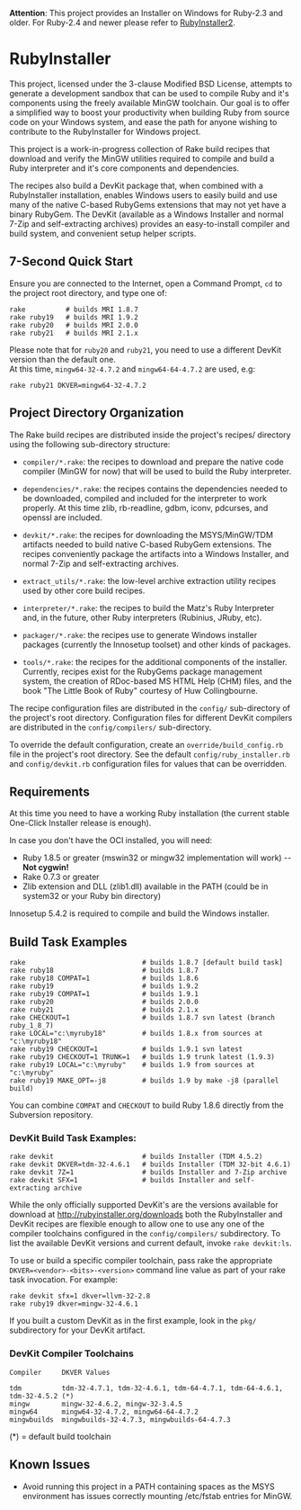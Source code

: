 __Attention__: This project provides an Installer on Windows for Ruby-2.3 and older.
For Ruby-2.4 and newer please refer to [RubyInstaller2](https://github.com/oneclick/rubyinstaller2).

# RubyInstaller

This project, licensed under the 3-clause Modified BSD License, attempts to
generate a development sandbox that can be used to compile Ruby and it's
components using the freely available MinGW toolchain. Our goal is to offer a
simplified way to boost your productivity when building Ruby from source code
on your Windows system, and ease the path for anyone wishing to contribute to
the RubyInstaller for Windows project.

This project is a work-in-progress collection of Rake build recipes that download
and verify the MinGW utilities required to compile and build a Ruby interpreter
and it's core components and dependencies.

The recipes also build a DevKit package that, when combined with a RubyInstaller
installation, enables Windows users to easily build and use many of the native
C-based RubyGems extensions that may not yet have a binary RubyGem. The DevKit
(available as a Windows Installer and normal 7-Zip and self-extracting archives)
provides an easy-to-install compiler and build system, and convenient setup helper
scripts.

## 7-Second Quick Start

Ensure you are connected to the Internet, open a Command Prompt, `cd` to the
project root directory, and type one of:

    rake          # builds MRI 1.8.7
    rake ruby19   # builds MRI 1.9.2
    rake ruby20   # builds MRI 2.0.0
    rake ruby21   # builds MRI 2.1.x

Please note that for `ruby20` and `ruby21`, you need to use a different DevKit version
than the default one.  
At this time, `mingw64-32-4.7.2` and `mingw64-64-4.7.2` are used, e.g:

    rake ruby21 DKVER=mingw64-32-4.7.2

## Project Directory Organization

The Rake build recipes are distributed inside the project's recipes/ directory
using the following sub-directory structure:

- `compiler/*.rake`: the recipes to download and prepare the native code compiler
(MinGW for now) that will be used to build the Ruby interpreter.

- `dependencies/*.rake`: the recipes contains the dependencies needed to be downloaded,
compiled and included for the interpreter to work properly. At this time zlib,
rb-readline, gdbm, iconv, pdcurses, and openssl are included.

- `devkit/*.rake`: the recipes for downloading the MSYS/MinGW/TDM artifacts needed
to build native C-based RubyGem extensions. The recipes conveniently package the
artifacts into a Windows Installer, and normal 7-Zip and self-extracting archives.

- `extract_utils/*.rake`: the low-level archive extraction utility recipes used by
other core build recipes.

- `interpreter/*.rake`: the recipes to build the Matz's Ruby Interpreter and, in
the future, other Ruby interpreters (Rubinius, JRuby, etc).

- `packager/*.rake`: the recipes use to generate Windows installer packages
(currently the Innosetup toolset) and other kinds of packages.

- `tools/*.rake`: the recipes for the additional components of the installer.
Currently, recipes exist for the RubyGems package management system, the creation
of RDoc-based MS HTML Help (CHM) files, and the book "The Little Book of Ruby"
courtesy of Huw Collingbourne.

The recipe configuration files are distributed in the `config/` sub-directory of
the project's root directory. Configuration files for different DevKit compilers
are distributed in the `config/compilers/` sub-directory.

To override the default configuration, create an `override/build_config.rb` file
in the project's root directory. See the default `config/ruby_installer.rb` and
`config/devkit.rb` configuration files for values that can be overridden.

## Requirements

At this time you need to have a working Ruby installation (the current stable
One-Click Installer release is enough).

In case you don't have the OCI installed, you will need:

- Ruby 1.8.5 or greater (mswin32 or mingw32 implementation will work) -- **Not cygwin!**
- Rake 0.7.3 or greater
- Zlib extension and DLL (zlib1.dll) available in the PATH (could be in system32
or your Ruby bin directory)

Innosetup 5.4.2 is required to compile and build the Windows installer.

## Build Task Examples

    rake                             # builds 1.8.7 [default build task]
    rake ruby18                      # builds 1.8.7
    rake ruby18 COMPAT=1             # builds 1.8.6
    rake ruby19                      # builds 1.9.2
    rake ruby19 COMPAT=1             # builds 1.9.1
    rake ruby20                      # builds 2.0.0
    rake ruby21                      # builds 2.1.x
    rake CHECKOUT=1                  # builds 1.8.7 svn latest (branch ruby_1_8_7)
    rake LOCAL="c:\myruby18"         # builds 1.8.x from sources at "c:\myruby18"
    rake ruby19 CHECKOUT=1           # builds 1.9.1 svn latest
    rake ruby19 CHECKOUT=1 TRUNK=1   # builds 1.9 trunk latest (1.9.3)
    rake ruby19 LOCAL="c:\myruby"    # builds 1.9 from sources at "c:\myruby"
    rake ruby19 MAKE_OPT=-j8         # builds 1.9 by make -j8 (parallel build)

You can combine `COMPAT` and `CHECKOUT` to build Ruby 1.8.6 directly from the
Subversion repository.

### DevKit Build Task Examples:

    rake devkit                      # builds Installer (TDM 4.5.2)
    rake devkit DKVER=tdm-32-4.6.1   # builds Installer (TDM 32-bit 4.6.1)
    rake devkit 7Z=1                 # builds Installer and 7-Zip archive
    rake devkit SFX=1                # builds Installer and self-extracting archive

While the only officially supported DevKit's are the versions available for
download at http://rubyinstaller.org/downloads both the RubyInstaller and
DevKit recipes are flexible enough to allow one to use any one of the compiler
toolchains configured in the `config/compilers/` subdirectory. To list the
available DevKit versions and current default, invoke `rake devkit:ls`.

To use or build a specific compiler toolchain, pass rake the appropriate
`DKVER=<vendor>-<bits>-<version>` command line value as part of your rake task
invocation. For example:

    rake devkit sfx=1 dkver=llvm-32-2.8
    rake ruby19 dkver=mingw-32-4.6.1

If you built a custom DevKit as in the first example, look in the `pkg/`
subdirectory for your DevKit artifact.

### DevKit Compiler Toolchains

    Compiler     DKVER Values

    tdm          tdm-32-4.7.1, tdm-32-4.6.1, tdm-64-4.7.1, tdm-64-4.6.1, tdm-32-4.5.2 (*)
    mingw        mingw-32-4.6.2, mingw-32-3.4.5
    mingw64      mingw64-32-4.7.2, mingw64-64-4.7.2
    mingwbuilds  mingwbuilds-32-4.7.3, mingwbuilds-64-4.7.3

(*) = default build toolchain

## Known Issues

* Avoid running this project in a PATH containing spaces as the MSYS
  environment has issues correctly mounting /etc/fstab entries for MinGW.
